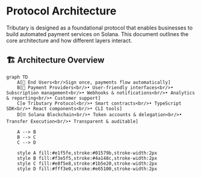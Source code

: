 # Protocol Architecture

Tributary is designed as a foundational protocol that enables businesses to build automated payment services on Solana. This document outlines the core architecture and how different layers interact.

## 🏗️ Architecture Overview

```mermaid
graph TD
    A[👥 End Users<br/>Sign once, payments flow automatically]
    B[🏢 Payment Providers<br/>• User-friendly interfaces<br/>• Subscription management<br/>• Webhooks & notifications<br/>• Analytics & reporting<br/>• Customer support]
    C[⚙️ Tributary Protocol<br/>• Smart contracts<br/>• TypeScript SDK<br/>• React components<br/>• CLI tools]
    D[⛓️ Solana Blockchain<br/>• Token accounts & delegation<br/>• Transfer Execution<br/>• Transparent & auditable]

    A --> B
    B --> C
    C --> D

    style A fill:#e1f5fe,stroke:#01579b,stroke-width:2px
    style B fill:#f3e5f5,stroke:#4a148c,stroke-width:2px
    style C fill:#e8f5e8,stroke:#1b5e20,stroke-width:2px
    style D fill:#fff3e0,stroke:#e65100,stroke-width:2px
```
